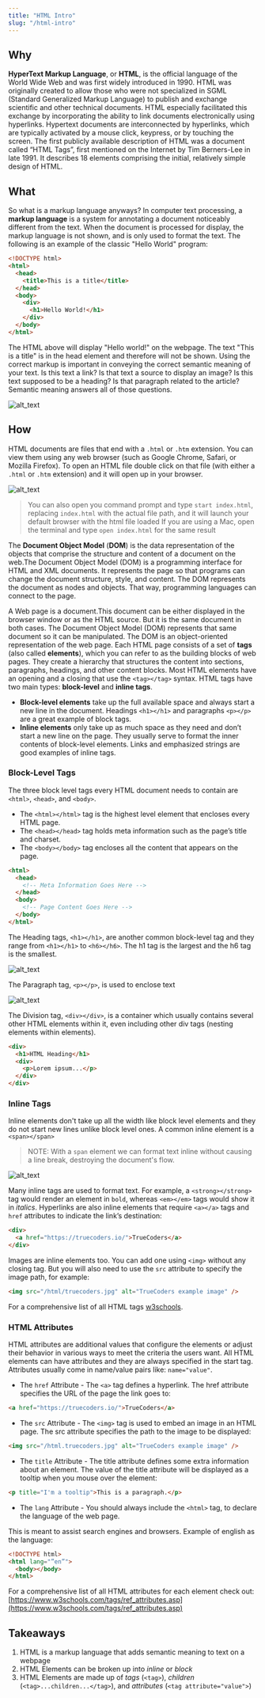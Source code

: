 ```yaml
---
title: "HTML Intro"
slug: "/html-intro"
---
```


## Why

**HyperText Markup Language**, or **HTML**, is the official language of the World Wide Web and was first widely introduced in 1990. HTML was originally created to allow those who were not specialized in SGML (Standard Generalized Markup Language) to publish and exchange scientific and other technical documents. HTML especially facilitated this exchange by incorporating the ability to link documents electronically using hyperlinks. Hypertext documents are interconnected by hyperlinks, which are typically activated by a mouse click, keypress, or by touching the screen. The first publicly available description of HTML was a document called “HTML Tags”, first mentioned on the Internet by Tim Berners-Lee in late 1991. It describes 18 elements comprising the initial, relatively simple design of HTML.

## What

So what is a markup language anyways? In computer text processing, a **markup language** is a system for annotating a document noticeably different from the text. When the document is processed for display, the markup language is not shown, and is only used to format the text. The following is an example of the classic "Hello World" program:

```html
<!DOCTYPE html>
<html>
  <head>
    <title>This is a title</title>
  </head>
  <body>
    <div>
      <h1>Hello World!</h1>
    </div>
  </body>
</html>
```

The HTML above will display "Hello world!" on the webpage. The text "This is a title" is in the head element and therefore will not be shown. Using the correct markup is important in conveying the correct semantic meaning of your text. Is this text a link? Is that text a source to display an image? Is this text supposed to be a heading? Is that paragraph related to the article? Semantic meaning answers all of those questions.

![alt_text](../assets/lectures/html/helloworld.png)

## How

HTML documents are files that end with a `.html` or `.htm` extension. You can view them using any web browser (such as Google Chrome, Safari, or Mozilla Firefox). To open an HTML file double click on that file (with either a `.html` or `.htm` extension) and it will open up in your browser.

![alt_text](../assets/lectures/html/file-explorer.png)

> You can also open you command prompt and type `start index.html`, replacing `index.html` with the actual file path, and it will launch your default browser with the html file loaded
> If you are using a Mac, open the terminal and type `open index.html` for the same result

The **Document Object Model** (**DOM**) is the data representation of the objects that comprise the structure and content of a document on the web.The Document Object Model (DOM) is a programming interface for HTML and XML documents. It represents the page so that programs can change the document structure, style, and content. The DOM represents the document as nodes and objects. That way, programming languages can connect to the page.

A Web page is a document.This document can be either displayed in the browser window or as the HTML source. But it is the same document in both cases. The Document Object Model (DOM) represents that same document so it can be manipulated. The DOM is an object-oriented representation of the web page. Each HTML page consists of a set of **tags** (also called **elements**), which you can refer to as the building blocks of web pages. They create a hierarchy that structures the content into sections, paragraphs, headings, and other content blocks. Most HTML elements have an opening and a closing that use the `<tag></tag>` syntax. HTML tags have two main types: **block-level** and **inline tags**.

- **Block-level elements** take up the full available space and always start a new line in the document. Headings `<h1></h1>` and paragraphs `<p></p>` are a great example of block tags.
- **Inline elements** only take up as much space as they need and don’t start a new line on the page. They usually serve to format the inner contents of block-level elements. Links and emphasized strings are good examples of inline tags.

### Block-Level Tags

The three block level tags every HTML document needs to contain are `<html>`, `<head>`, and `<body>`.

- The `<html></html>` tag is the highest level element that encloses every HTML page.
- The `<head></head>` tag holds meta information such as the page’s title and charset.
- The `<body></body>` tag encloses all the content that appears on the page.

```html
<html>
  <head>
    <!-- Meta Information Goes Here -->
  </head>
  <body>
    <!-- Page Content Goes Here -->
  </body>
</html>
```

The Heading tags, `<h1></h1>`, are another common block-level tag and they range from `<h1></h1>` to `<h6></h6>`. The h1 tag is the largest and the h6 tag is the smallest.

![alt_text](../assets/lectures/html/displayed-headings.png)

The Paragraph tag, `<p></p>`, is used to enclose text

![alt_text](../assets/lectures/html/displayed-paragraphs.png)

The Division tag, `<div></div>`, is a container which usually contains several other HTML elements within it, even including other div tags (nesting elements within elements).

```html
<div>
  <h1>HTML Heading</h1>
  <div>
    <p>Lorem ipsum...</p>
  </div>
</div>
```

### Inline Tags

Inline elements don't take up all the width like block level elements and they do not start new lines unlike block level ones. A common inline element is a `<span></span>`

> NOTE: With a `span` element we can format text inline without causing a line break, destroying the document's flow.

![alt_text](../assets/lectures/html/displayed-spans.png)

Many inline tags are used to format text. For example, a `<strong></strong>` tag would render an element in `bold`, whereas `<em></em>` tags would show it in _italics_. Hyperlinks are also inline elements that require `<a></a>` tags and `href` attributes to indicate the link’s destination:

```html
<div>
  <a href="https://truecoders.io/">TrueCoders</a>
</div>
```

Images are inline elements too. You can add one using `<img>` without any closing tag. But you will also need to use the `src` attribute to specify the image path, for example:

```html
<img src="/html/truecoders.jpg" alt="TrueCoders example image" />
```

For a comprehensive list of all HTML tags [w3schools](https://www.w3schools.com/tags/).

### HTML Attributes

HTML attributes are additional values that configure the elements or adjust their behavior in various ways to meet the criteria the users want. All HTML elements can have attributes and they are always specified in the start tag. Attributes usually come in name/value pairs like: `name="value"`.

- The `href` Attribute - The `<a>` tag defines a hyperlink. The href attribute specifies the URL of the page the link goes to:

```html
<a href="https://truecoders.io/">TrueCoders</a>
```

- The `src` Attribute - The `<img>` tag is used to embed an image in an HTML page. The src attribute specifies the path to the image to be displayed:

```html
<img src="/html.truecoders.jpg" alt="TrueCoders example image" />
```

- The `title` Attribute - The title attribute defines some extra information about an element. The value of the title attribute will be displayed as a tooltip when you mouse over the element:

```html
<p title="I'm a tooltip">This is a paragraph.</p>
```

- The `lang` Attribute - You should always include the `<html>` tag, to declare the language of the web page.

This is meant to assist search engines and browsers. Example of english as the language:

```html
<!DOCTYPE html>
<html lang="”en”">
  <body></body>
</html>
```

For a comprehensive list of all HTML attributes for each element check out: [https://www.w3schools.com/tags/ref_attributes.asp](https://www.w3schools.com/tags/ref_attributes.asp)

## Takeaways

1. HTML is a markup language that adds semantic meaning to text on a webpage
2. HTML Elements can be broken up into _inline_ or _block_
3. HTML Elements are made up of _tags_ (`<tag>`), _children_ (`<tag>...children...</tag>`), and _attributes_ (`<tag attribute="value">`)
